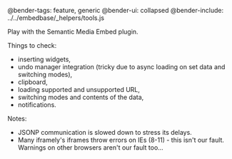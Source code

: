 @bender-tags: feature, generic
@bender-ui: collapsed
@bender-include: ../../embedbase/_helpers/tools.js

Play with the Semantic Media Embed plugin.

Things to check:

* inserting widgets,
* undo manager integration (tricky due to async loading on set data and switching modes),
* clipboard,
* loading supported and unsupported URL,
* switching modes and contents of the data,
* notifications.

Notes:

* JSONP communication is slowed down to stress its delays.
* Many iframely's iframes throw errors on IEs (8-11) - this isn't our fault. Warnings on other browsers aren't our fault too...

